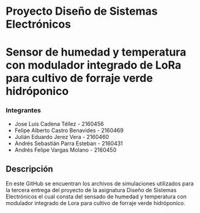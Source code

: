 Proyecto Diseño de Sistemas Electrónicos
================

Sensor de humedad y temperatura con modulador integrado de LoRa para cultivo de forraje verde hidróponico
================

### Integrantes

- Jose Luis Cadena Téllez - 2160456 
- Felipe Alberto Castro Benavides - 2160469
- Julián Eduardo Jerez Vera - 2160460
- Andrés Sebastián Parra Esteban - 2160431
- Andrés Felipe Vargas Molano - 2160450


Descripción
-------------

En este GitHub se encuentran los archivos de simulaciones utilizados para la tercera entrega del proyecto de la asignatura Diseño de Sistemas Electrónicos el cual consta del sensado de humedad y temperatura con modulador integrado de Lora para cultivo de forraje verde hidróponico. 

